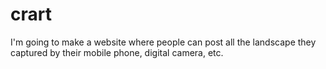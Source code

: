 # crart
I'm going to make a website where people can post all the landscape they captured by their mobile phone, digital camera, etc.
